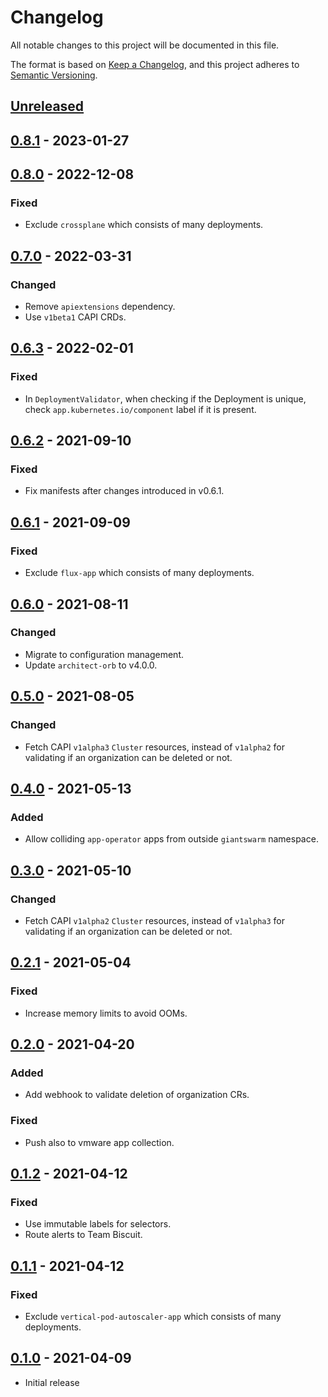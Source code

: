 # Changelog

All notable changes to this project will be documented in this file.

The format is based on [Keep a Changelog](https://keepachangelog.com/en/1.0.0/),
and this project adheres to [Semantic Versioning](https://semver.org/spec/v2.0.0.html).

## [Unreleased]

## [0.8.1] - 2023-01-27

## [0.8.0] - 2022-12-08

### Fixed

- Exclude `crossplane` which consists of many deployments.

## [0.7.0] - 2022-03-31

### Changed

- Remove `apiextensions` dependency.
- Use `v1beta1` CAPI CRDs.

## [0.6.3] - 2022-02-01

### Fixed

- In `DeploymentValidator`, when checking if the Deployment is unique, check `app.kubernetes.io/component` label if it is present.

## [0.6.2] - 2021-09-10

### Fixed

- Fix manifests after changes introduced in v0.6.1.

## [0.6.1] - 2021-09-09

### Fixed

- Exclude `flux-app` which consists of many deployments.

## [0.6.0] - 2021-08-11

### Changed

- Migrate to configuration management.
- Update `architect-orb` to v4.0.0.

## [0.5.0] - 2021-08-05

### Changed

- Fetch CAPI `v1alpha3` `Cluster` resources, instead of `v1alpha2` for validating if an organization can be deleted or not.

## [0.4.0] - 2021-05-13

### Added

- Allow colliding `app-operator` apps from outside `giantswarm` namespace.

## [0.3.0] - 2021-05-10

### Changed

- Fetch CAPI `v1alpha2` `Cluster` resources, instead of `v1alpha3` for validating if an organization can be deleted or not.

## [0.2.1] - 2021-05-04

### Fixed

- Increase memory limits to avoid OOMs.

## [0.2.0] - 2021-04-20

### Added

- Add webhook to validate deletion of organization CRs.

### Fixed

- Push also to vmware app collection.

## [0.1.2] - 2021-04-12

### Fixed

- Use immutable labels for selectors.
- Route alerts to Team Biscuit.

## [0.1.1] - 2021-04-12

### Fixed

- Exclude `vertical-pod-autoscaler-app` which consists of many deployments.

## [0.1.0] - 2021-04-09

- Initial release

[Unreleased]: https://github.com/giantswarm/management-cluster-admission/compare/v0.8.1...HEAD
[0.8.1]: https://github.com/giantswarm/management-cluster-admission/compare/v0.8.0...v0.8.1
[0.8.0]: https://github.com/giantswarm/management-cluster-admission/compare/v0.7.0...v0.8.0
[0.7.0]: https://github.com/giantswarm/management-cluster-admission/compare/v0.6.3...v0.7.0
[0.6.3]: https://github.com/giantswarm/management-cluster-admission/compare/v0.6.2...v0.6.3
[0.6.2]: https://github.com/giantswarm/management-cluster-admission/compare/v0.6.1...v0.6.2
[0.6.1]: https://github.com/giantswarm/management-cluster-admission/compare/v0.6.0...v0.6.1
[0.6.0]: https://github.com/giantswarm/management-cluster-admission/compare/v0.5.0...v0.6.0
[0.5.0]: https://github.com/giantswarm/management-cluster-admission/compare/v0.4.0...v0.5.0
[0.4.0]: https://github.com/giantswarm/management-cluster-admission/compare/v0.3.0...v0.4.0
[0.3.0]: https://github.com/giantswarm/management-cluster-admission/compare/v0.2.1...v0.3.0
[0.2.1]: https://github.com/giantswarm/management-cluster-admission/compare/v0.2.0...v0.2.1
[0.2.0]: https://github.com/giantswarm/management-cluster-admission/compare/v0.1.2...v0.2.0
[0.1.2]: https://github.com/giantswarm/management-cluster-admission/compare/v0.1.1...v0.1.2
[0.1.1]: https://github.com/giantswarm/management-cluster-admission/compare/v0.1.0...v0.1.1
[0.1.0]: https://github.com/giantswarm/management-cluster-admission/releases/tag/v0.1.0
